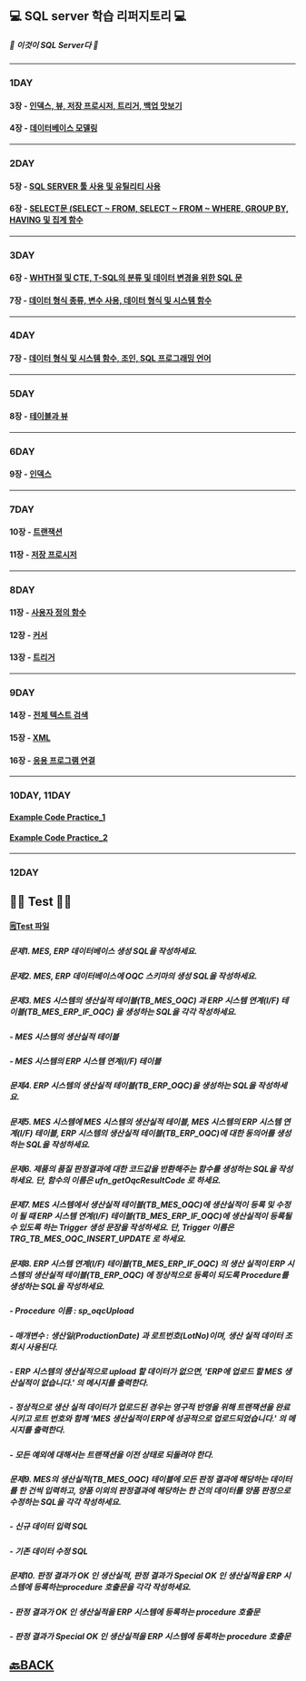 ## 💻 SQL server 학습 리퍼지토리 💻

##### 📖 이것이 SQL Server다 📖
___ 
### 1DAY
#### 3장 - [인덱스, 뷰, 저장 프로시저, 트리거, 백업 맛보기](https://github.com/XOXOT/MS-SQL/blob/main/1DAY/3%EC%9E%A5.sql)
#### 4장 - [데이터베이스 모델링](https://github.com/XOXOT/MS-SQL/blob/main/1DAY/4%EC%9E%A590.sql)
___ 

### 2DAY
#### 5장 - [SQL SERVER 툴 사용 및 유틸리티 사용](https://github.com/XOXOT/MS-SQL/blob/main/2DAY/5%EC%9E%A5.sql)
#### 6장 - [SELECT문 (SELECT ~ FROM, SELECT ~ FROM ~ WHERE, GROUP BY, HAVING 및 집계 함수](https://github.com/XOXOT/MS-SQL/blob/main/2DAY/6-1%EC%9E%A5.sql)
___ 
### 3DAY 
#### 6장 - [WHTH절 및 CTE, T-SQL의 분류  및 데이터 변경을 위한 SQL 문](https://github.com/XOXOT/MS-SQL/blob/main/3DAY/6-2%EC%9E%A5.sql)
#### 7장 - [데이터 형식 종류, 변수 사용, 데이터 형식 및 시스템 함수](https://github.com/XOXOT/MS-SQL/blob/main/3DAY/7-1%EC%9E%A5.sql)
___ 
### 4DAY 
#### 7장 - [데이터 형식 및 시스템 함수, 조인, SQL 프로그래밍 언어](https://github.com/XOXOT/MS-SQL/blob/main/4DAY/7-2%EC%9E%A5.sql)
___ 
### 5DAY 
#### 8장 - [테이블과 뷰](https://github.com/XOXOT/MS-SQL/tree/main/5DAY)
___ 
### 6DAY 
#### 9장 - [인덱스](https://github.com/XOXOT/MS-SQL/blob/main/6DAY/9-1%EC%9E%A5.sql)
___ 
### 7DAY
#### 10장 - [트랜잭션](https://github.com/XOXOT/MS-SQL/blob/main/7DAY/10%EC%9E%A5.sql) 
#### 11장 - [저장 프로시저](https://github.com/XOXOT/MS-SQL/blob/main/7DAY/11-1%EC%9E%A5.sql) 
___ 
### 8DAY 
#### 11장 - [사용자 정의 함수](https://github.com/XOXOT/MS-SQL/blob/main/8DAY/11-2%EC%9E%A5.sql)
#### 12장 - [커서](https://github.com/XOXOT/MS-SQL/blob/main/8DAY/12%EC%9E%A5.sql)
#### 13장 - [트리거](https://github.com/XOXOT/MS-SQL/blob/main/8DAY/13%EC%9E%A5.sql) 
___ 
### 9DAY
#### 14장 - [전체 텍스트 검색](https://github.com/XOXOT/MS-SQL/blob/main/9DAY/14%EC%9E%A5.sql)
#### 15장 - [XML](https://github.com/XOXOT/MS-SQL/blob/main/9DAY/15%EC%9E%A5.sql)
#### 16장 - [응용 프로그램 연결](https://github.com/XOXOT/MS-SQL/blob/main/9DAY/16%EC%9E%A5.sql)
___ 
### 10DAY, 11DAY
#### [Example Code Practice_1](https://github.com/XOXOT/MS-SQL/tree/main/10DAY)
#### [Example Code Practice_2](https://github.com/XOXOT/MS-SQL/tree/main/11DAY)
___ 
### 12DAY
## ✍🏻 Test ✍🏻
#### [🗒Test 파일](https://github.com/XOXOT/MS-SQL/blob/main/12DAY/%EB%8D%B0%EC%9D%B4%ED%84%B0%EB%B2%A0%EC%9D%B4%EC%8A%A4%20%ED%8F%89%EA%B0%80.pdf)

##### 문제1. MES, ERP 데이터베이스 생성 SQL을 작성하세요.

##### 문제2. MES, ERP 데이터베이스에 OQC 스키마의 생성 SQL을 작성하세요. 

##### 문제3. MES 시스템의 생산실적 테이블(TB_MES_OQC) 과 ERP 시스템 연계(I/F) 테이블(TB_MES_ERP_IF_OQC) 을 생성하는 SQL을 각각 작성하세요.
#####      - MES 시스템의 생산실적 테이블
#####      - MES 시스템의 ERP 시스템 연계(I/F) 테이블

##### 문제4. ERP 시스템의 생산실적 테이블(TB_ERP_OQC)을 생성하는 SQL을 작성하세요.

##### 문제5. MES 시스템에 MES 시스템의 생산실적 테이블, MES 시스템의 ERP 시스템 연계(I/F) 테이블, ERP 시스템의 생산실적 테이블(TB_ERP_OQC)에 대한 동의어를 생성하는 SQL을 작성하세요.

##### 문제6. 제품의 품질 판정결과에 대한 코드값을 반환해주는 함수를 생성하는 SQL을 작성하세요. 단, 함수의 이름은 ufn_getOqcResultCode 로 하세요.

##### 문제7. MES 시스템에서 생산실적 테이블(TB_MES_OQC)에 생산실적이 등록 및 수정이 될 때 ERP 시스템 연계(I/F) 테이블(TB_MES_ERP_IF_OQC)에 생산실적이 등록될 수 있도록 하는 Trigger 생성 문장을 작성하세요. 단, Trigger 이름은 TRG_TB_MES_OQC_INSERT_UPDATE 로 하세요.

##### 문제8. ERP 시스템 연계(I/F) 테이블(TB_MES_ERP_IF_OQC) 의 생산 실적이 ERP 시스템의 생산실적 테이블(TB_ERP_OQC) 에 정상적으로 등록이 되도록 Procedure를 생성하는 SQL을 작성하세요.
#####       - Procedure 이름 : sp_oqcUpload
#####       - 매개변수 : 생산일(ProductionDate) 과 로트번호(LotNo)이며, 생산 실적 데이터 조회시 사용된다.
#####       - ERP 시스템의 생산실적으로 upload 할 데이터가 없으면, 'ERP에 업로드 할 MES 생산실적이 없습니다.' 의 메시지를 출력한다. 
#####       - 정상적으로 생산 실적 데이터가 업로드된 경우는 영구적 반영을 위해 트랜잭션을 완료시키고 로트 번호와 함께 ‘MES 생산실적이 ERP에 성공적으로 업로드되었습니다.' 의 메시지를 출력한다.
#####       - 모든 예외에 대해서는 트랜잭션을 이전 상태로 되돌려야 한다.

##### 문제9. MES의 생산실적(TB_MES_OQC) 테이블에 모든 판정 결과에 해당하는 데이터를 한 건씩 입력하고, 양품 이외의 판정결과에 해당하는 한 건의 데이터를 양품 판정으로 수정하는 SQL을 각각 작성하세요.
#####      - 신규 데이터 입력 SQL
#####      - 기존 데이터 수정 SQL

##### 문제10. 판정 결과가 OK 인 생산실적, 판정 결과가 Special OK 인 생산실적을 ERP 시스템에 등록하는procedure 호출문을 각각 작성하세요.
#####      - 판정 결과가 OK 인 생산실적을 ERP 시스템에 등록하는 procedure 호출문
#####      - 판정 결과가 Special OK 인 생산실적을 ERP 시스템에 등록하는 procedure 호출문

## [🔙BACK](https://github.com/XOXOT?tab=repositories)
